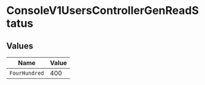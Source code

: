 # ConsoleV1UsersControllerGenReadStatus


## Values

| Name          | Value         |
| ------------- | ------------- |
| `FourHundred` | 400           |